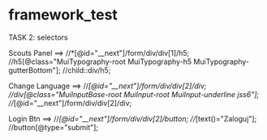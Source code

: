 # framework_test
TASK 2: selectors

Scouts Panel ==> //*[@id="__next"]/form/div/div[1]/h5;
                 //h5[@class="MuiTypography-root MuiTypography-h5 MuiTypography-gutterBottom"];
                 //child::div/h5;

Change Language ==> //*[@id="__next"]/form/div/div[2]/div;
                    //div[@class="MuiInputBase-root MuiInput-root MuiInput-underline jss6"];
                    //*[@id="__next"]/form/div/div[2]/div;
                    
Login Btn  ==>    //*[@id="__next"]/form/div/div[2]/button;
                  //*[text()="Zaloguj"];
                  //button[@type="submit"];
                   
